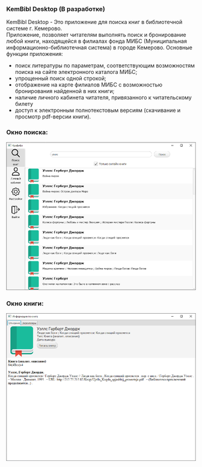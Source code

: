 ### KemBibl Desktop (В разработке)
KemBibl Desktop - Это приложение для поиска книг в библиотечной системе г. Кемерово.  
Приложение, позволяет читателям выполнять поиск и бронирование любой книги, находящейся в филиалах фонда МИБС (Муниципальная информационно-библиотечная система) в городе Кемерово.
Основные функции приложения:
- поиск литературы по параметрам, соответствующим возможностям поиска на сайте электронного каталога МИБС;
- упрощенный поиск одной строкой;
- отображение на карте филиалов МИБС с возможностью бронирования найденной в них книги;
- наличие личного кабинета читателя, привязанного к читательскому билету
- доступ к электронным полнотекстовым версиям (скачивание и просмотр pdf-версии книги).

### Окно поиска:
![Alt text](/src/kemBibl/screenshots/kemBibl_main.PNG "Скриншот окна поиска")
### Окно книги:
![Alt text](/src/kemBibl/screenshots/kemBibl_book.PNG "Скриншот окна книги")